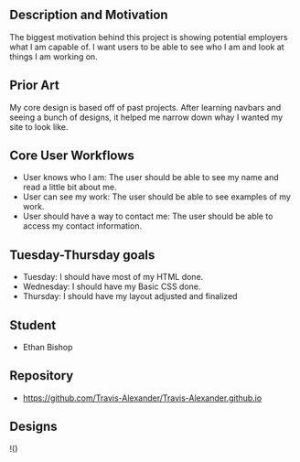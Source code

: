 ## Description and Motivation

The biggest motivation behind this project is showing potential employers what I am capable of. I want users to be able to see who I am and look at things I am working on.

## Prior Art

My core design is based off of past projects. After learning navbars and seeing a bunch of designs, it helped me narrow down whay I wanted my site to look like.

## Core User Workflows
- User knows who I am: The user should be able to see my name and read a little bit about me.
- User can see my work: The user should be able to see examples of my work.
- User should have a way to contact me: The user should be able to access my contact information.

## Tuesday-Thursday goals
- Tuesday: I should have most of my HTML done.
- Wednesday: I should have my Basic CSS done.
- Thursday: I should have my layout adjusted and finalized

## Student
- Ethan Bishop

## Repository
- https://github.com/Travis-Alexander/Travis-Alexander.github.io

## Designs
!()
